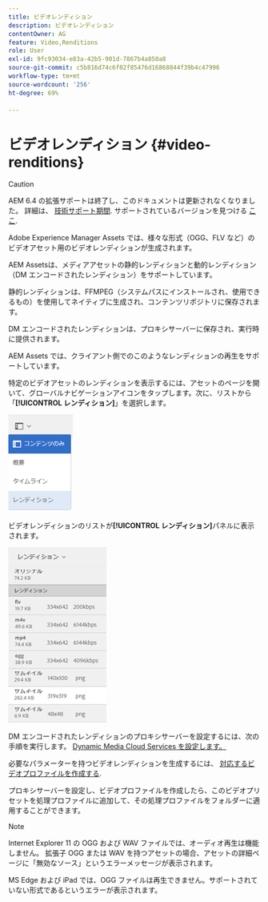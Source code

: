 ```yaml
---
title: ビデオレンディション
description: ビデオレンディション
contentOwner: AG
feature: Video,Renditions
role: User
exl-id: 9fc93034-e83a-42b5-901d-7867b4a850a8
source-git-commit: c5b816d74c6f02f85476d16868844f39b4c47996
workflow-type: tm+mt
source-wordcount: '256'
ht-degree: 69%

---
```


# ビデオレンディション {#video-renditions}

>[!CAUTION]
>
>AEM 6.4 の拡張サポートは終了し、このドキュメントは更新されなくなりました。 詳細は、 [技術サポート期間](https://helpx.adobe.com/jp/support/programs/eol-matrix.html). サポートされているバージョンを見つける [ここ](https://experienceleague.adobe.com/docs/?lang=ja).

Adobe Experience Manager Assets では、様々な形式（OGG、FLV など）のビデオアセット用のビデオレンディションが生成されます。

AEM Assetsは、メディアアセットの静的レンディションと動的レンディション（DM エンコードされたレンディション）をサポートしています。

静的レンディションは、FFMPEG（システムパスにインストールされ、使用できるもの）を使用してネイティブに生成され、コンテンツリポジトリに保存されます。

DM エンコードされたレンディションは、プロキシサーバーに保存され、実行時に提供されます。

AEM Assets では、クライアント側でのこのようなレンディションの再生をサポートしています。

特定のビデオアセットのレンディションを表示するには、アセットのページを開いて、グローバルナビゲーションアイコンをタップします。次に、リストから「**[!UICONTROL レンディション]**」を選択します。

![chlimage_1-478](assets/chlimage_1-478.png)

ビデオレンディションのリストが&#x200B;**[!UICONTROL レンディション]**&#x200B;パネルに表示されます。

![chlimage_1-479](assets/chlimage_1-479.png)

DM エンコードされたレンディションのプロキシサーバーを設定するには、次の手順を実行します。 [Dynamic Media Cloud Services を設定します。](config-dynamic.md)

必要なパラメーターを持つビデオレンディションを生成するには、 [対応するビデオプロファイルを作成する](video-profiles.md).

プロキシサーバーを設定し、ビデオプロファイルを作成したら、このビデオプリセットを処理プロファイルに追加して、その処理プロファイルをフォルダーに適用することができます。

>[!NOTE]
>
>Internet Explorer 11 の OGG および WAV ファイルでは、オーディオ再生は機能しません。 拡張子 OGG または WAV を持つアセットの場合、アセットの詳細ページに「無効なソース」というエラーメッセージが表示されます。
>
>MS Edge および iPad では、OGG ファイルは再生できません。サポートされていない形式であるというエラーが表示されます。

